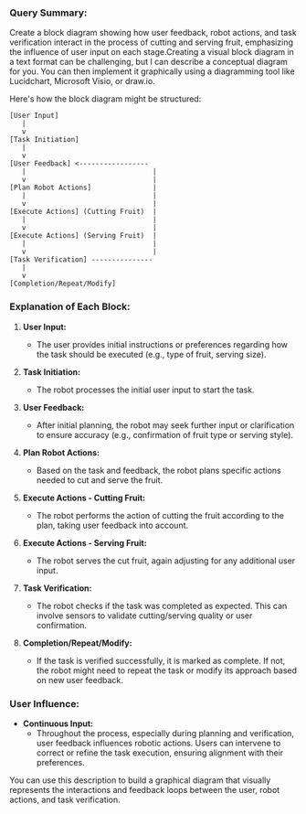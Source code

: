 ### Query Summary:
Create a block diagram showing how user feedback, robot actions, and task verification interact in the process of cutting and serving fruit, emphasizing the influence of user input on each stage.Creating a visual block diagram in a text format can be challenging, but I can describe a conceptual diagram for you. You can then implement it graphically using a diagramming tool like Lucidchart, Microsoft Visio, or draw.io.

Here's how the block diagram might be structured:

```
[User Input]
   |
   v
[Task Initiation]
   | 
   v
[User Feedback] <-----------------
   |                               |
   v                               |
[Plan Robot Actions]               |
   |                               |
   v                               |
[Execute Actions] (Cutting Fruit)  |
   |                               |
   v                               |
[Execute Actions] (Serving Fruit)  |
   |                               |
   v                               |
[Task Verification] ---------------
   |
   v
[Completion/Repeat/Modify]
```

### Explanation of Each Block:

1. **User Input:**
   - The user provides initial instructions or preferences regarding how the task should be executed (e.g., type of fruit, serving size).

2. **Task Initiation:**
   - The robot processes the initial user input to start the task.

3. **User Feedback:**
   - After initial planning, the robot may seek further input or clarification to ensure accuracy (e.g., confirmation of fruit type or serving style).

4. **Plan Robot Actions:**
   - Based on the task and feedback, the robot plans specific actions needed to cut and serve the fruit.

5. **Execute Actions - Cutting Fruit:**
   - The robot performs the action of cutting the fruit according to the plan, taking user feedback into account.

6. **Execute Actions - Serving Fruit:**
   - The robot serves the cut fruit, again adjusting for any additional user input.

7. **Task Verification:**
   - The robot checks if the task was completed as expected. This can involve sensors to validate cutting/serving quality or user confirmation.

8. **Completion/Repeat/Modify:**
   - If the task is verified successfully, it is marked as complete. If not, the robot might need to repeat the task or modify its approach based on new user feedback.

### User Influence:

- **Continuous Input:**
  - Throughout the process, especially during planning and verification, user feedback influences robotic actions. Users can intervene to correct or refine the task execution, ensuring alignment with their preferences.

You can use this description to build a graphical diagram that visually represents the interactions and feedback loops between the user, robot actions, and task verification.